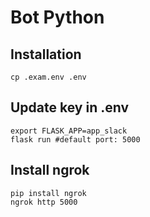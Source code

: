 # Bot Python

## Installation

```
cp .exam.env .env
```
## Update key in .env

```
export FLASK_APP=app_slack
flask run #default port: 5000
```
## Install ngrok

```
pip install ngrok
ngrok http 5000
```
